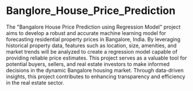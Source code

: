 # Banglore_House_Price_Prediction
The "Bangalore House Price Prediction using Regression Model" project aims to develop a robust and accurate machine learning model for forecasting residential property prices in Bangalore, India. By leveraging historical property data, features such as location, size, amenities, and market trends will be analyzed to create a regression model capable of providing reliable price estimates. This project serves as a valuable tool for potential buyers, sellers, and real estate investors to make informed decisions in the dynamic Bangalore housing market. Through data-driven insights, this project contributes to enhancing transparency and efficiency in the real estate sector.
